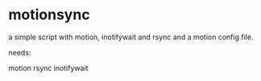 # motionsync
a simple script with motion, inotifywait and rsync and a motion config file.


needs:

motion
rsync
inotifywait

